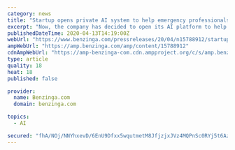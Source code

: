 ```yaml
---
category: news
title: "Startup opens private AI system to help emergency professionals and local communities solve COVID-19 problems"
excerpt: "Now, the company has decided to open its AI platform to help with the immediate crisis of COVID-19. According to Kathryn Lewis, dMASS CEO, \"As the COVID-19 pandemic has grown, we sought to use our capabilities in the fight against the virus and its devastating impacts. We have spent years tracking innovations that have the potential to build a ..."
publishedDateTime: 2020-04-13T14:19:00Z
webUrl: "https://www.benzinga.com/pressreleases/20/04/n15788912/startup-opens-private-ai-system-to-help-emergency-professionals-and-local-communities-solve-covid-"
ampWebUrl: "https://amp.benzinga.com/amp/content/15788912"
cdnAmpWebUrl: "https://amp-benzinga-com.cdn.ampproject.org/c/s/amp.benzinga.com/amp/content/15788912"
type: article
quality: 18
heat: 18
published: false

provider:
  name: Benzinga.com
  domain: benzinga.com

topics:
  - AI

secured: "fhA/NOj/NNYhxevD/6EnU9Dfxx5wqutmetM8JfjzjxJVz4MQPnSc0RYj5t6Az4OVs8PrHrTEgl3vTJ1F60CwJYG4ZwfFhdNp1uDnwV4uX8Id/Tmb6zpW1XSnDW8Hm/K6DxXrb+vcqwPPFd0/6QuGM2Du+CYiBszl40D/lCQM+m/Q5GZRr+OWjewVorqpUl56jo2EqEV69eEAwbFJdfEIzR/20obbFI5nWPr6REFsnm3CFkPkDxcYHEok/51sbeuF2sg4H0ZHjiEJ3gv6ZSJEH1jDqFCKJ1YknLKRuPDj3YkqMoCZyNcA8FojlvljvT1d;Xmr/ElMK6nIV0zR6ZsREJg=="
---
```


